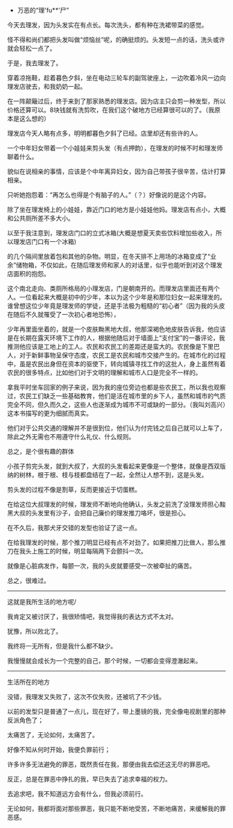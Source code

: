 - 万恶的“理'fu**'尸”

今天去理发，因为头发实在有点长。每次洗头，都有种在洗裙带菜的感觉。

怪不得和尚们都把头发叫做“烦恼丝”呢，的确挺烦的。头发短一点的话，洗头或许就会轻松一点了。

于是，我去理发了。

穿着凉拖鞋，趁着暮色夕斜，坐在电动三轮车的副驾驶座上，一边吹着冷风一边向理发店驶去，和我奶奶一起。

在一阵颠簸过后，终于来到了那家熟悉的理发店。因为店主只会剪一种发型，所以价格还算可以。8块钱就有洗剪吹，在我们这个破地方已经算很可以的了。（我原本是这么想的）

理发店今天人略有点多，明明都暮色夕斜了已经。店里却还有些许的人。

一个中年妇女带着一个小娃娃来剪头发（有点押韵），在理发的时候不时和理发师聊着什么。

貌似在说相亲的事情，应该是个中年离异妇女，因为自己带孩子很辛苦，估计打算相亲。

只听她抱怨着：“再怎么也得是个有脑子的人。”（？）好像说的是这个内容。

除了坐在理发椅上的小娃娃，靠近门口的地方是小娃娃他妈。理发店有点小，大概和公共厕所差不多大小。

以至于我注意到，理发店门口的立式冰箱(大概是想夏天卖些饮料增加些收入，所以理发店门口有一个冰箱)

的几个隔间里放着包和其他的杂物。明显，在冬天排不上用场的冰箱变成了“业余”储物箱，不仅如此，在随后理发师和家人的对话里，似乎也能听到对这个理发店面积的抱怨。

这个南北走向、类厕所格局的小理发店，门是朝南开的。而理发店里面还有两个人。一位看起来大概是初中的少年，本以为这个少年是和那位妇女一起来理发的。谁曾想这位少年竟是理发师的学徒，还是手法极为粗糙的“初心者”（因为我的头皮在随后不久就罹受了一次初心者地恐怖），

少年再里面坐着的，就是一个皮肤黝黑地大叔，他那深褐色地皮肤告诉我，他应该是在长期在露天环境下工作的人，根据他随后对于墙面上“支付宝”的一番评论，我推测他应该是工地上的工人。农民和农民工的差距还是蛮大的。农民像是下里巴人，对于新鲜事物呈保守态度，农民工是农民和城市交接产生的。在城市化的过程中，虽是农民出身但在资本的驱使下，转向城镇寻找工作的这批人，身上虽然有着农民的很多特点，比如他们对于文明的理解和城市人口是完全不一样的。

拿我平时坐车回家的例子来说，因为我的座位旁边也都是些农民工，所以我也观察过，农民工们缺乏一些基础教育，他们是活在城市里的乡下人，虽然和城市的气质完全不同，但久而久之，这些人也逐渐成为城市不可或缺的一部分。（我叫刘高兴）这本书描写的更为细腻而真实。

他们对于公共交通的理解并不是很到位，他们认为付完钱之后自己就可以上车了，除此之外无需也不用遵守什么礼仪、什么规则。

总之，是个很有趣的群体

小孩子剪完头发，就到大叔了，大叔的头发看起来更像是一个整体，就像是西双版纳的树林，根于根、枝与枝都盘结在了一起，全然让人想不到，这是头发。

剪头发的过程不像是割草，反而更接近于切蛋糕。

在给这位大叔理发的时候，理发师不断地向他确认，头发之前洗了没理发师担心黢黑大叔的头发里有沙子，会把自己廉价的理发推刀咯坏，很是担心。

在不久后，我那犬牙交错的发型也验证了这一点。

在给我理发的时候，那个推刀明显已经有点不对劲了。如果把推刀比做人，那么推刀在我头上施工的时候，明显每隔两下会颤抖一次。

就像是心脏病发作，每颤一次，我的头皮就要感受一次被牵扯的痛苦。

总之，很难过。

---

这就是我所生活的地方呢/

我肯定又被讨厌了，我很矫情吧，我觉得我的表达方式不太对。

犹豫，所以败北了。

我终将一无所有，但是我什么都不缺少。

我慢慢就会成长为一个完整的自己，那个时候，一切都会变得澄澈起来。

---









生活所在的地方













没错，我理发又失败了，这次不仅失败，还被坑了不少钱。

以前的发型只是普通了一点儿，现在好了，带上墨镜的我，完全像电视剧里的那种反派角色了；





太痛苦了，无论如何，太痛苦了。

好像不知从何时开始，我便负罪前行；

许多许多无法避免的罪恶，既然责任在我，那便由我去偿还这无尽的罪恶吧。

反正，总是在罪恶中挣扎的我，早已失去了追求幸福的权力。

去追求吧，我不知道远方会有什么，但我必须前行。

无论如何，我都将面对那些罪恶，我只能不断地受苦，不断地痛苦，来缓解我的罪恶感。 